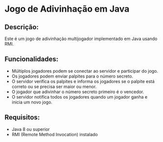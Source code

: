 # Jogo de Adivinhação em Java
## Descrição:

Este é um jogo de adivinhação multijogador implementado em Java usando RMI.

## Funcionalidades:

- Múltiplos jogadores podem se conectar ao servidor e participar do jogo.
- Os jogadores podem enviar palpites para o número secreto.
- O servidor verifica os palpites e informa os jogadores se o palpite está correto ou se precisa ser maior ou menor.
- O jogador que adivinhar o número secreto primeiro é o vencedor.
- O servidor notifica todos os jogadores quando um jogador ganha e inicia um novo jogo.

## Requisitos:

- Java 8 ou superior
- RMI (Remote Method Invocation) instalado
